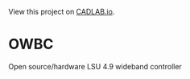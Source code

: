 View this project on [CADLAB.io](https://cadlab.io/node/809). 

# OWBC
Open source/hardware LSU 4.9 wideband controller
